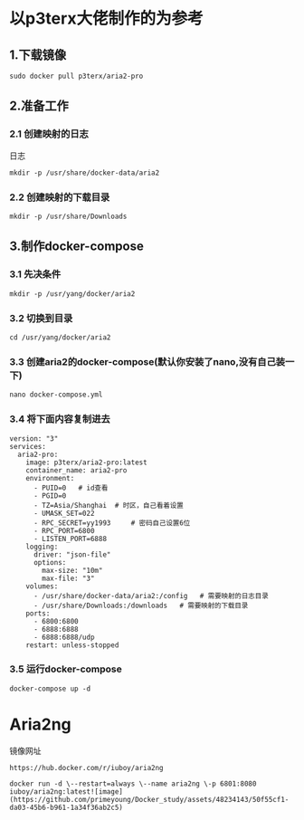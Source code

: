 # 以p3terx大佬制作的为参考

## 1.下载镜像
```
sudo docker pull p3terx/aria2-pro
```

## 2.准备工作
### 2.1 创建映射的日志
日志
```
mkdir -p /usr/share/docker-data/aria2
```
### 2.2 创建映射的下载目录
```
mkdir -p /usr/share/Downloads
```

## 3.制作docker-compose
### 3.1 先决条件
```
mkdir -p /usr/yang/docker/aria2
```
### 3.2 切换到目录
```
cd /usr/yang/docker/aria2
```

### 3.3 创建aria2的docker-compose(默认你安装了nano,没有自己装一下)
```
nano docker-compose.yml
```

### 3.4 将下面内容复制进去
```
version: "3"
services:
  aria2-pro:
    image: p3terx/aria2-pro:latest
    container_name: aria2-pro
    environment:
      - PUID=0   # id查看
      - PGID=0
      - TZ=Asia/Shanghai  # 时区，自己看着设置
      - UMASK_SET=022
      - RPC_SECRET=yy1993     # 密码自己设置6位
      - RPC_PORT=6800
      - LISTEN_PORT=6888
    logging:
      driver: "json-file"
      options:
        max-size: "10m"
        max-file: "3"
    volumes:
      - /usr/share/docker-data/aria2:/config   # 需要映射的日志目录
      - /usr/share/Downloads:/downloads   # 需要映射的下载目录
    ports:
      - 6800:6800
      - 6888:6888
      - 6888:6888/udp
    restart: unless-stopped
```

### 3.5 运行docker-compose
```
docker-compose up -d
```


# Aria2ng
镜像网址
```
https://hub.docker.com/r/iuboy/aria2ng
```

```
docker run -d \--restart=always \--name aria2ng \-p 6801:8080 iuboy/aria2ng:latest![image](https://github.com/primeyoung/Docker_study/assets/48234143/50f55cf1-da03-45b6-b961-1a34f36ab2c5)

```
